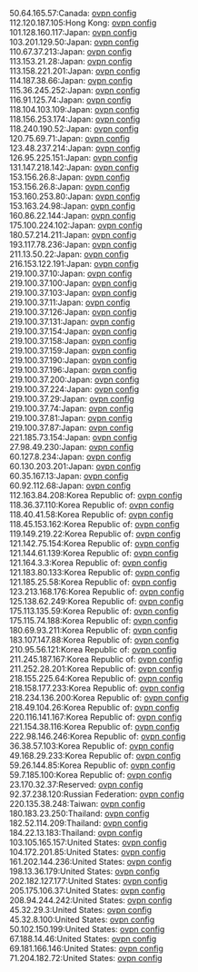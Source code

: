 50.64.165.57:Canada: [ovpn config](vpn/50_64_165_57.ovpn)  
112.120.187.105:Hong Kong: [ovpn config](vpn/112_120_187_105.ovpn)  
101.128.160.117:Japan: [ovpn config](vpn/101_128_160_117.ovpn)  
103.201.129.50:Japan: [ovpn config](vpn/103_201_129_50.ovpn)  
110.67.37.213:Japan: [ovpn config](vpn/110_67_37_213.ovpn)  
113.153.21.28:Japan: [ovpn config](vpn/113_153_21_28.ovpn)  
113.158.221.201:Japan: [ovpn config](vpn/113_158_221_201.ovpn)  
114.187.38.66:Japan: [ovpn config](vpn/114_187_38_66.ovpn)  
115.36.245.252:Japan: [ovpn config](vpn/115_36_245_252.ovpn)  
116.91.125.74:Japan: [ovpn config](vpn/116_91_125_74.ovpn)  
118.104.103.109:Japan: [ovpn config](vpn/118_104_103_109.ovpn)  
118.156.253.174:Japan: [ovpn config](vpn/118_156_253_174.ovpn)  
118.240.190.52:Japan: [ovpn config](vpn/118_240_190_52.ovpn)  
120.75.69.71:Japan: [ovpn config](vpn/120_75_69_71.ovpn)  
123.48.237.214:Japan: [ovpn config](vpn/123_48_237_214.ovpn)  
126.95.225.151:Japan: [ovpn config](vpn/126_95_225_151.ovpn)  
131.147.218.142:Japan: [ovpn config](vpn/131_147_218_142.ovpn)  
153.156.26.8:Japan: [ovpn config](vpn/153_156_26_8.ovpn)  
153.156.26.8:Japan: [ovpn config](vpn/153_156_26_8.ovpn)  
153.160.253.80:Japan: [ovpn config](vpn/153_160_253_80.ovpn)  
153.163.24.98:Japan: [ovpn config](vpn/153_163_24_98.ovpn)  
160.86.22.144:Japan: [ovpn config](vpn/160_86_22_144.ovpn)  
175.100.224.102:Japan: [ovpn config](vpn/175_100_224_102.ovpn)  
180.57.214.211:Japan: [ovpn config](vpn/180_57_214_211.ovpn)  
193.117.78.236:Japan: [ovpn config](vpn/193_117_78_236.ovpn)  
211.13.50.22:Japan: [ovpn config](vpn/211_13_50_22.ovpn)  
216.153.122.191:Japan: [ovpn config](vpn/216_153_122_191.ovpn)  
219.100.37.10:Japan: [ovpn config](vpn/219_100_37_10.ovpn)  
219.100.37.100:Japan: [ovpn config](vpn/219_100_37_100.ovpn)  
219.100.37.103:Japan: [ovpn config](vpn/219_100_37_103.ovpn)  
219.100.37.11:Japan: [ovpn config](vpn/219_100_37_11.ovpn)  
219.100.37.126:Japan: [ovpn config](vpn/219_100_37_126.ovpn)  
219.100.37.131:Japan: [ovpn config](vpn/219_100_37_131.ovpn)  
219.100.37.154:Japan: [ovpn config](vpn/219_100_37_154.ovpn)  
219.100.37.158:Japan: [ovpn config](vpn/219_100_37_158.ovpn)  
219.100.37.159:Japan: [ovpn config](vpn/219_100_37_159.ovpn)  
219.100.37.190:Japan: [ovpn config](vpn/219_100_37_190.ovpn)  
219.100.37.196:Japan: [ovpn config](vpn/219_100_37_196.ovpn)  
219.100.37.200:Japan: [ovpn config](vpn/219_100_37_200.ovpn)  
219.100.37.224:Japan: [ovpn config](vpn/219_100_37_224.ovpn)  
219.100.37.29:Japan: [ovpn config](vpn/219_100_37_29.ovpn)  
219.100.37.74:Japan: [ovpn config](vpn/219_100_37_74.ovpn)  
219.100.37.81:Japan: [ovpn config](vpn/219_100_37_81.ovpn)  
219.100.37.87:Japan: [ovpn config](vpn/219_100_37_87.ovpn)  
221.185.73.154:Japan: [ovpn config](vpn/221_185_73_154.ovpn)  
27.98.49.230:Japan: [ovpn config](vpn/27_98_49_230.ovpn)  
60.127.8.234:Japan: [ovpn config](vpn/60_127_8_234.ovpn)  
60.130.203.201:Japan: [ovpn config](vpn/60_130_203_201.ovpn)  
60.35.167.13:Japan: [ovpn config](vpn/60_35_167_13.ovpn)  
60.92.112.68:Japan: [ovpn config](vpn/60_92_112_68.ovpn)  
112.163.84.208:Korea Republic of: [ovpn config](vpn/112_163_84_208.ovpn)  
118.36.37.110:Korea Republic of: [ovpn config](vpn/118_36_37_110.ovpn)  
118.40.41.58:Korea Republic of: [ovpn config](vpn/118_40_41_58.ovpn)  
118.45.153.162:Korea Republic of: [ovpn config](vpn/118_45_153_162.ovpn)  
119.149.219.22:Korea Republic of: [ovpn config](vpn/119_149_219_22.ovpn)  
121.142.75.154:Korea Republic of: [ovpn config](vpn/121_142_75_154.ovpn)  
121.144.61.139:Korea Republic of: [ovpn config](vpn/121_144_61_139.ovpn)  
121.164.3.3:Korea Republic of: [ovpn config](vpn/121_164_3_3.ovpn)  
121.183.80.133:Korea Republic of: [ovpn config](vpn/121_183_80_133.ovpn)  
121.185.25.58:Korea Republic of: [ovpn config](vpn/121_185_25_58.ovpn)  
123.213.168.176:Korea Republic of: [ovpn config](vpn/123_213_168_176.ovpn)  
125.138.62.249:Korea Republic of: [ovpn config](vpn/125_138_62_249.ovpn)  
175.113.135.59:Korea Republic of: [ovpn config](vpn/175_113_135_59.ovpn)  
175.115.74.188:Korea Republic of: [ovpn config](vpn/175_115_74_188.ovpn)  
180.69.93.211:Korea Republic of: [ovpn config](vpn/180_69_93_211.ovpn)  
183.107.147.88:Korea Republic of: [ovpn config](vpn/183_107_147_88.ovpn)  
210.95.56.121:Korea Republic of: [ovpn config](vpn/210_95_56_121.ovpn)  
211.245.187.167:Korea Republic of: [ovpn config](vpn/211_245_187_167.ovpn)  
211.252.28.201:Korea Republic of: [ovpn config](vpn/211_252_28_201.ovpn)  
218.155.225.64:Korea Republic of: [ovpn config](vpn/218_155_225_64.ovpn)  
218.158.177.233:Korea Republic of: [ovpn config](vpn/218_158_177_233.ovpn)  
218.234.136.200:Korea Republic of: [ovpn config](vpn/218_234_136_200.ovpn)  
218.49.104.26:Korea Republic of: [ovpn config](vpn/218_49_104_26.ovpn)  
220.116.141.167:Korea Republic of: [ovpn config](vpn/220_116_141_167.ovpn)  
221.154.38.116:Korea Republic of: [ovpn config](vpn/221_154_38_116.ovpn)  
222.98.146.246:Korea Republic of: [ovpn config](vpn/222_98_146_246.ovpn)  
36.38.57.103:Korea Republic of: [ovpn config](vpn/36_38_57_103.ovpn)  
49.168.29.233:Korea Republic of: [ovpn config](vpn/49_168_29_233.ovpn)  
59.26.144.85:Korea Republic of: [ovpn config](vpn/59_26_144_85.ovpn)  
59.7.185.100:Korea Republic of: [ovpn config](vpn/59_7_185_100.ovpn)  
23.170.32.37:Reserved: [ovpn config](vpn/23_170_32_37.ovpn)  
92.37.238.120:Russian Federation: [ovpn config](vpn/92_37_238_120.ovpn)  
220.135.38.248:Taiwan: [ovpn config](vpn/220_135_38_248.ovpn)  
180.183.23.250:Thailand: [ovpn config](vpn/180_183_23_250.ovpn)  
182.52.114.209:Thailand: [ovpn config](vpn/182_52_114_209.ovpn)  
184.22.13.183:Thailand: [ovpn config](vpn/184_22_13_183.ovpn)  
103.105.165.157:United States: [ovpn config](vpn/103_105_165_157.ovpn)  
104.172.201.85:United States: [ovpn config](vpn/104_172_201_85.ovpn)  
161.202.144.236:United States: [ovpn config](vpn/161_202_144_236.ovpn)  
198.13.36.179:United States: [ovpn config](vpn/198_13_36_179.ovpn)  
202.182.127.177:United States: [ovpn config](vpn/202_182_127_177.ovpn)  
205.175.106.37:United States: [ovpn config](vpn/205_175_106_37.ovpn)  
208.94.244.242:United States: [ovpn config](vpn/208_94_244_242.ovpn)  
45.32.29.3:United States: [ovpn config](vpn/45_32_29_3.ovpn)  
45.32.8.100:United States: [ovpn config](vpn/45_32_8_100.ovpn)  
50.102.150.199:United States: [ovpn config](vpn/50_102_150_199.ovpn)  
67.188.14.46:United States: [ovpn config](vpn/67_188_14_46.ovpn)  
69.181.166.146:United States: [ovpn config](vpn/69_181_166_146.ovpn)  
71.204.182.72:United States: [ovpn config](vpn/71_204_182_72.ovpn)  
